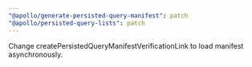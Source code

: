```yaml
---
"@apollo/generate-persisted-query-manifest": patch
"@apollo/persisted-query-lists": patch
---
```


Change createPersistedQueryManifestVerificationLink to load manifest asynchronously.
